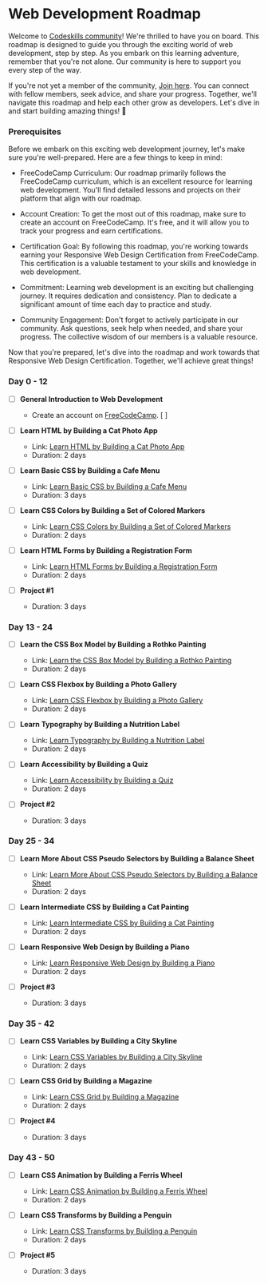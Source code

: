 # Web Development Roadmap

Welcome to [Codeskills community](https://codeskills.dev)! We're thrilled to have you on board. This roadmap is designed to guide you through the exciting world of web development, step by step. As you embark on this learning adventure, remember that you're not alone. Our community is here to support you every step of the way.

If you're not yet a member of the community, [Join here](https://codeskills.dev/join-community). You can connect with fellow members, seek advice, and share your progress. Together, we'll navigate this roadmap and help each other grow as developers. Let's dive in and start building amazing things! 🚀

### Prerequisites

Before we embark on this exciting web development journey, let's make sure you're well-prepared. Here are a few things to keep in mind:

- FreeCodeCamp Curriculum: Our roadmap primarily follows the FreeCodeCamp curriculum, which is an excellent resource for learning web development. You'll find detailed lessons and projects on their platform that align with our roadmap.

- Account Creation: To get the most out of this roadmap, make sure to create an account on FreeCodeCamp. It's free, and it will allow you to track your progress and earn certifications.

- Certification Goal: By following this roadmap, you're working towards earning your Responsive Web Design Certification from FreeCodeCamp. This certification is a valuable testament to your skills and knowledge in web development.

- Commitment: Learning web development is an exciting but challenging journey. It requires dedication and consistency. Plan to dedicate a significant amount of time each day to practice and study.

- Community Engagement: Don't forget to actively participate in our community. Ask questions, seek help when needed, and share your progress. The collective wisdom of our members is a valuable resource.

Now that you're prepared, let's dive into the roadmap and work towards that Responsive Web Design Certification. Together, we'll achieve great things!

### Day 0 - 12

- [ ] **General Introduction to Web Development**

  - Create an account on [FreeCodeCamp](https://www.freecodecamp.org/). [ ]

- [ ] **Learn HTML by Building a Cat Photo App**

  - Link: [Learn HTML by Building a Cat Photo App](https://www.freecodecamp.org/learn/2022/responsive-web-design/learn-html-by-building-a-cat-photo-app/step-1)
  - Duration: 2 days

- [ ] **Learn Basic CSS by Building a Cafe Menu**

  - Link: [Learn Basic CSS by Building a Cafe Menu](https://www.freecodecamp.org/learn/2022/responsive-web-design/learn-basic-css-by-building-a-cafe-menu/step-1)
  - Duration: 3 days

- [ ] **Learn CSS Colors by Building a Set of Colored Markers**

  - Link: [Learn CSS Colors by Building a Set of Colored Markers](https://www.freecodecamp.org/learn/2022/responsive-web-design/learn-css-colors-by-building-a-set-of-colored-markers/step-1)
  - Duration: 2 days

- [ ] **Learn HTML Forms by Building a Registration Form**

  - Link: [Learn HTML Forms by Building a Registration Form](https://www.freecodecamp.org/learn/2022/responsive-web-design/learn-html-forms-by-building-a-registration-form/step-1)
  - Duration: 2 days

- [ ] **Project #1**
  - Duration: 3 days

### Day 13 - 24

- [ ] **Learn the CSS Box Model by Building a Rothko Painting**

  - Link: [Learn the CSS Box Model by Building a Rothko Painting](https://www.freecodecamp.org/learn/2022/responsive-web-design/learn-the-css-box-model-by-building-a-rothko-painting/step-1)
  - Duration: 2 days

- [ ] **Learn CSS Flexbox by Building a Photo Gallery**

  - Link: [Learn CSS Flexbox by Building a Photo Gallery](https://www.freecodecamp.org/learn/2022/responsive-web-design/learn-css-flexbox-by-building-a-photo-gallery/step-1)
  - Duration: 2 days

- [ ] **Learn Typography by Building a Nutrition Label**

  - Link: [Learn Typography by Building a Nutrition Label](https://www.freecodecamp.org/learn/2022/responsive-web-design/learn-typography-by-building-a-nutrition-label/step-1)
  - Duration: 2 days

- [ ] **Learn Accessibility by Building a Quiz**

  - Link: [Learn Accessibility by Building a Quiz](https://www.freecodecamp.org/learn/2022/responsive-web-design/learn-accessibility-by-building-a-quiz/step-1)
  - Duration: 2 days

- [ ] **Project #2**
  - Duration: 3 days

### Day 25 - 34

- [ ] **Learn More About CSS Pseudo Selectors by Building a Balance Sheet**

  - Link: [Learn More About CSS Pseudo Selectors by Building a Balance Sheet](https://www.freecodecamp.org/learn/2022/responsive-web-design/learn-more-about-css-pseudo-selectors-by-building-a-balance-sheet/step-1)
  - Duration: 2 days

- [ ] **Learn Intermediate CSS by Building a Cat Painting**

  - Link: [Learn Intermediate CSS by Building a Cat Painting](https://www.freecodecamp.org/learn/2022/responsive-web-design/learn-intermediate-css-by-building-a-cat-painting/step-1)
  - Duration: 2 days

- [ ] **Learn Responsive Web Design by Building a Piano**

  - Link: [Learn Responsive Web Design by Building a Piano](https://www.freecodecamp.org/learn/2022/responsive-web-design/learn-responsive-web-design-by-building-a-piano/step-1)
  - Duration: 2 days

- [ ] **Project #3**
  - Duration: 3 days

### Day 35 - 42

- [ ] **Learn CSS Variables by Building a City Skyline**

  - Link: [Learn CSS Variables by Building a City Skyline](https://www.freecodecamp.org/learn/2022/responsive-web-design/learn-css-variables-by-building-a-city-skyline/step-1)
  - Duration: 2 days

- [ ] **Learn CSS Grid by Building a Magazine**

  - Link: [Learn CSS Grid by Building a Magazine](https://www.freecodecamp.org/learn/2022/responsive-web-design/learn-css-grid-by-building-a-magazine/step-1)
  - Duration: 2 days

- [ ] **Project #4**
  - Duration: 3 days

### Day 43 - 50

- [ ] **Learn CSS Animation by Building a Ferris Wheel**

  - Link: [Learn CSS Animation by Building a Ferris Wheel](https://www.freecodecamp.org/learn/2022/responsive-web-design/learn-css-animation-by-building-a-ferris-wheel/step-1)
  - Duration: 2 days

- [ ] **Learn CSS Transforms by Building a Penguin**

  - Link: [Learn CSS Transforms by Building a Penguin](https://www.freecodecamp.org/learn/2022/responsive-web-design/learn-css-transforms-by-building-a-penguin/step-1)
  - Duration: 2 days

- [ ] **Project #5**
  - Duration: 3 days
